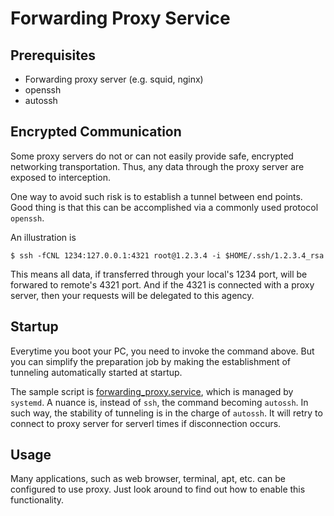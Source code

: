 # Forwarding Proxy Service

## Prerequisites

- Forwarding proxy server (e.g. squid, nginx)
- openssh
- autossh

## Encrypted Communication

Some proxy servers do not or can not easily provide safe, encrypted networking
transportation. Thus, any data through the proxy server are exposed to interception.

One way to avoid such risk is to establish a tunnel between end points. Good
thing is that this can be accomplished via a commonly used protocol `openssh`.

An illustration is

```shell
$ ssh -fCNL 1234:127.0.0.1:4321 root@1.2.3.4 -i $HOME/.ssh/1.2.3.4_rsa
```

This means all data, if transferred through your local's 1234 port, will be forwared
to remote's 4321 port. And if the 4321 is connected with a proxy server, then your
requests will be delegated to this agency.

## Startup

Everytime you boot your PC, you need to invoke the command above. But you can simplify
the preparation job by making the establishment of tunneling automatically
started at startup.

The sample script is [forwarding_proxy.service](./forwarding_proxy.service), which is
managed by `systemd`. A nuance is, instead of `ssh`, the command becoming `autossh`.
In such way, the stability of tunneling is in the charge of `autossh`. It will retry to
connect to proxy server for serverl times if disconnection occurs.

## Usage

Many applications, such as web browser, terminal, apt, etc. can be configured to use
proxy. Just look around to find out how to enable this functionality.

